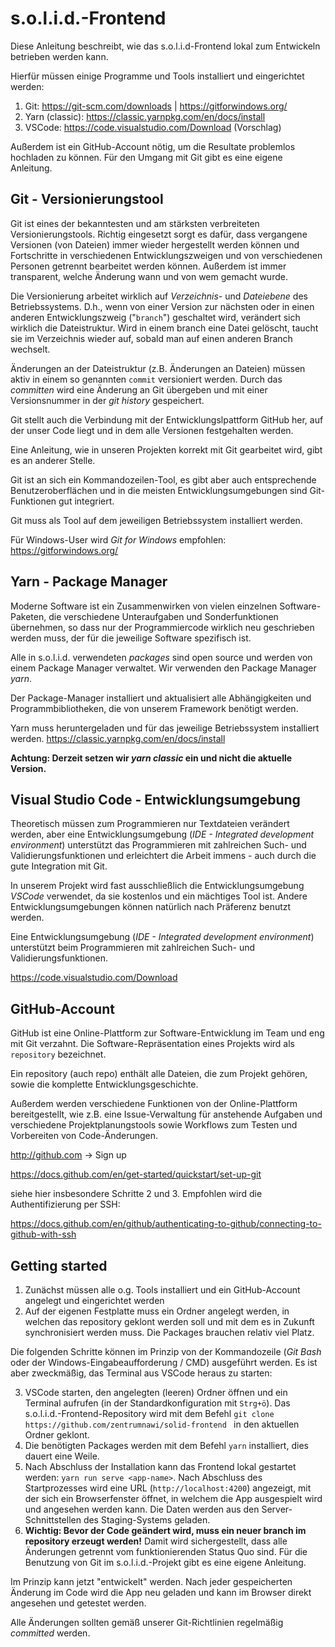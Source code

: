 # s.o.l.i.d.-Frontend

Diese Anleitung beschreibt, wie das s.o.l.i.d-Frontend lokal zum Entwickeln betrieben werden kann.

Hierfür müssen einige Programme und Tools installiert und eingerichtet werden:

1. Git: https://git-scm.com/downloads | https://gitforwindows.org/
2. Yarn (classic): https://classic.yarnpkg.com/en/docs/install
3. VSCode: https://code.visualstudio.com/Download (Vorschlag)

Außerdem ist ein GitHub-Account nötig, um die Resultate problemlos hochladen zu können. Für den Umgang mit Git gibt es eine eigene Anleitung.

## Git - Versionierungstool

Git ist eines der bekanntesten und am stärksten verbreiteten Versionierungstools. Richtig eingesetzt sorgt es dafür, dass vergangene Versionen (von Dateien) immer wieder hergestellt werden können und Fortschritte in verschiedenen Entwicklungszweigen und von verschiedenen Personen getrennt bearbeitet werden können. Außerdem ist immer transparent, welche Änderung wann und von wem gemacht wurde.

Die Versionierung arbeitet wirklich auf _Verzeichnis-_ und _Dateiebene_ des Betriebssystems. D.h., wenn von einer Version zur nächsten oder in einen anderen Entwicklungszweig ("`branch`")  geschaltet wird, verändert sich wirklich die Dateistruktur. Wird in einem branch eine Datei gelöscht, taucht sie im Verzeichnis wieder auf, sobald man auf einen anderen Branch wechselt.

Änderungen an der Dateistruktur (z.B. Änderungen an Dateien) müssen aktiv in einem so genannten `commit` versioniert werden. Durch das *committen* wird eine Änderung an Git übergeben und mit einer Versionsnummer in der *git history* gespeichert.

Git stellt auch die Verbindung mit der Entwicklungslpattform GitHub her, auf der unser Code liegt und in dem alle Versionen festgehalten werden.

Eine Anleitung, wie in unseren Projekten korrekt mit Git gearbeitet wird, gibt es an anderer Stelle.

Git ist an sich ein Kommandozeilen-Tool, es gibt aber auch entsprechende Benutzeroberflächen und in die meisten Entwicklungsumgebungen sind Git-Funktionen gut integriert.

Git muss als Tool auf dem jeweiligen Betriebssystem installiert werden.

Für Windows-User wird *Git for Windows* empfohlen: https://gitforwindows.org/

## Yarn - Package Manager

Moderne Software ist ein Zusammenwirken von vielen einzelnen Software-Paketen, die verschiedene Unteraufgaben und Sonderfunktionen übernehmen, so dass nur der Programmiercode wirklich neu geschrieben werden muss, der für die jeweilige Software spezifisch ist.

Alle in s.o.l.i.d. verwendeten *packages* sind open source und werden von einem Package Manager verwaltet. Wir verwenden den Package Manager *yarn*.

Der Package-Manager installiert und aktualisiert alle Abhängigkeiten und Programmbibliotheken, die von unserem Framework benötigt werden.

Yarn muss heruntergeladen und für das jeweilige Betriebssystem installiert werden.
https://classic.yarnpkg.com/en/docs/install

**Achtung: Derzeit setzen wir *yarn classic* ein und nicht die aktuelle Version.**

## Visual Studio Code - Entwicklungsumgebung

Theoretisch müssen zum Programmieren nur Textdateien verändert werden, aber eine Entwicklungsumgebung (*IDE - Integrated development environment*) unterstützt das Programmieren mit zahlreichen Such- und Validierungsfunktionen und erleichtert die Arbeit immens - auch durch die gute Integration mit Git.

In unserem Projekt wird fast ausschließlich die Entwicklungsumgebung *VSCode* verwendet, da sie kostenlos und ein mächtiges Tool ist. Andere Entwicklungsumgebungen können natürlich nach Präferenz benutzt werden.

Eine Entwicklungsumgebung (*IDE - Integrated development environment*) unterstützt beim Programmieren mit zahlreichen Such- und Validierungsfunktionen. 

https://code.visualstudio.com/Download

## GitHub-Account

GitHub ist eine Online-Plattform zur Software-Entwicklung im Team und eng mit Git verzahnt. Die Software-Repräsentation eines Projekts wird als `repository` bezeichnet.

Ein repository (auch repo) enthält alle Dateien, die zum Projekt gehören, sowie die komplette Entwicklungsgeschichte. 

Außerdem werden verschiedene Funktionen von der Online-Plattform bereitgestellt, wie z.B. eine Issue-Verwaltung für anstehende Aufgaben und verschiedene Projektplanungstools sowie Workflows zum Testen und Vorbereiten von Code-Änderungen.

http://github.com &rarr; Sign up

https://docs.github.com/en/get-started/quickstart/set-up-git

siehe hier insbesondere Schritte 2 und 3. Empfohlen wird die Authentifizierung per SSH:

https://docs.github.com/en/github/authenticating-to-github/connecting-to-github-with-ssh

## Getting started

1. Zunächst müssen alle o.g. Tools installiert und ein GitHub-Account angelegt und eingerichtet werden
2. Auf der eigenen Festplatte muss ein Ordner angelegt werden, in welchen das repository geklont werden soll und mit dem es in Zukunft synchronisiert werden muss. Die Packages brauchen relativ viel Platz.

Die folgenden Schritte können im Prinzip von der Kommandozeile (*Git Bash* oder der Windows-Eingabeaufforderung / CMD) ausgeführt werden. Es ist aber zweckmäßig, das Terminal aus VSCode heraus zu starten:

3. VSCode starten, den angelegten (leeren) Ordner öffnen und ein Terminal aufrufen (in der Standardkonfiguration mit `Strg+ö`). Das s.o.l.i.d.-Frontend-Repository wird mit dem Befehl `git clone https://github.com/zentrumnawi/solid-frontend ` in den aktuellen Ordner geklont.
4. Die benötigten Packages werden mit dem Befehl `yarn` installiert, dies dauert eine Weile.
5. Nach Abschluss der Installation kann das Frontend lokal gestartet werden: `yarn run serve <app-name>`. Nach Abschluss des Startprozesses wird eine URL (`http://localhost:4200`) angezeigt, mit der sich ein Browserfenster öffnet, in welchem die App ausgespielt wird und angesehen werden kann. Die Daten werden aus den Server-Schnittstellen des Staging-Systems geladen.
6. **Wichtig: Bevor der Code geändert wird, muss ein neuer branch im repository erzeugt werden!** Damit wird sichergestellt, dass alle Änderungen getrennt vom funktionierenden Status Quo sind. Für die Benutzung von Git im s.o.l.i.d.-Projekt gibt es eine eigene Anleitung.

Im Prinzip kann jetzt "entwickelt" werden. Nach jeder gespeicherten Änderung im Code wird die App neu geladen und kann im Browser direkt angesehen und getestet werden.

Alle Änderungen sollten gemäß unserer Git-Richtlinien regelmäßig *committed* werden.